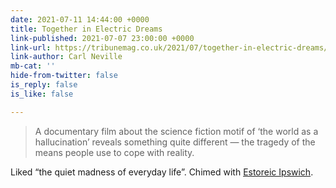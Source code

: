 ```yaml
---
date: 2021-07-11 14:44:00 +0000
title: Together in Electric Dreams
link-published: 2021-07-07 23:00:00 +0000
link-url: https://tribunemag.co.uk/2021/07/together-in-electric-dreams/
link-author: Carl Neville
mb-cat: ''
hide-from-twitter: false
is_reply: false
is_like: false

---
```

> A documentary film about the science fiction motif of ‘the world as a hallucination’ reveals something quite different — the tragedy of the means people use to cope with reality.

Liked “the quiet madness of everyday life”. Chimed with [Estoreic Ipswich](https://www.thisdaysportion.com/notes/2017-11-26-esoteric-ipswich).